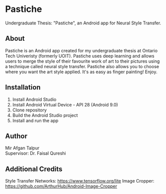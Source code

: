 # Pastiche
Undergraduate Thesis: "Pastiche", an Android app for Neural Style Transfer.

## About
Pastiche is an Android app created for my undergraduate thesis at Ontario Tech Univeristy (formerly UOIT). Pastiche uses deep learning and allows users to merge the style of their favourite work of art to their pictures using a technique called neural style transfer. Pastiche also allows you to choose where you want the art style applied. It's as easy as finger painting! Enjoy.

## Installation
1. Install Android Studio
2. Install Android Virtual Device - API 28 (Android 9.0)  
3. Clone repository
4. Build the Android Studio project
5. Install and run the app

## Author
Mir Afgan Talpur \
Supervisor: Dr. Faisal Qureshi

## Additional Credits
Style Transfer Networks: https://www.tensorflow.org/lite
Image Cropper: https://github.com/ArthurHub/Android-Image-Cropper
